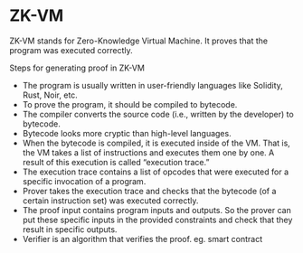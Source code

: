 # ZK-VM
ZK-VM stands for Zero-Knowledge Virtual Machine. It proves that the program was executed correctly.

Steps for generating proof in ZK-VM
- The program is usually written in user-friendly languages like Solidity, Rust, Noir, etc.
- To prove the program, it should be compiled to bytecode.
- The compiler converts the source code (i.e., written by the developer) to bytecode.
- Bytecode looks more cryptic than high-level languages.
- When the bytecode is compiled, it is executed inside of the VM. That is, the VM takes a list of instructions and executes them one by one. A result of this execution is called “execution trace.”
- The execution trace contains a list of opcodes that were executed for a specific invocation of a program.
- Prover takes the execution trace and checks that the bytecode (of a certain instruction set) was executed correctly.
- The proof input contains program inputs and outputs. So the prover can put these specific inputs in the provided constraints and check that they result in specific outputs.
- Verifier is an algorithm that verifies the proof. eg. smart contract